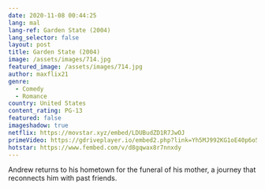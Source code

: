 ```yaml
---
date: 2020-11-08 00:44:25
lang: mal
lang-ref: Garden State (2004)
lang_selector: false
layout: post
title: Garden State (2004)
image: /assets/images/714.jpg
featured_image: /assets/images/714.jpg
author: maxflix21
genre:
  - Comedy
  - Romance
country: United States
content_rating: PG-13
featured: false
imageshadow: true
netflix: https://movstar.xyz/embed/LDUBudZD1R7JwOJ
primeVideo: https://gdriveplayer.io/embed2.php?link=Yh5MJ992KG1oE40p6o5HwAC79%252BOVJKHXtpbsN7j%252FDkdW1qNygVkVg5yiFNa%252FhVwCkgtLKovr8MeR7aByinvo5%252Bz6qxXZJxf4vkmIy8AIG%252BzPxRWXe0c%252FvMKYA%252FszAdkv%252F%252B0nPeabdMs6CEQUMyiYHgM%252Bl7Vl5Cc8BdsuPWVusrNGm0R1dZg9KgKf%252FEVIMSJWY%253D
hotstar: https://www.fembed.com/v/d8gqwax8r7nnxdy
---
```

Andrew returns to his hometown for the funeral of his mother, a journey that reconnects him with past friends.